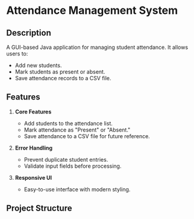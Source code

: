 # Attendance Management System

## Description
A GUI-based Java application for managing student attendance. It allows users to:
- Add new students.
- Mark students as present or absent.
- Save attendance records to a CSV file.

## Features
1. **Core Features**
   - Add students to the attendance list.
   - Mark attendance as "Present" or "Absent."
   - Save attendance to a CSV file for future reference.

2. **Error Handling**
   - Prevent duplicate student entries.
   - Validate input fields before processing.

3. **Responsive UI**
   - Easy-to-use interface with modern styling.

## Project Structure
